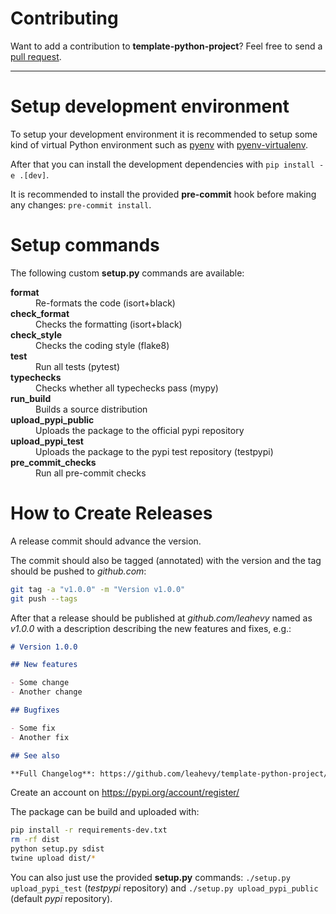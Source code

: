 # Contributing

Want to add a contribution to **template-python-project**? Feel free to send a [pull request](https://github.com/leahevy/template-python-project/compare).

---

# Setup development environment

To setup your development environment it is recommended to setup some kind of virtual Python environment such as [pyenv](https://github.com/pyenv/pyenv) with [pyenv-virtualenv](https://github.com/pyenv/pyenv-virtualenv).

After that you can install the development dependencies with `pip install -e .[dev]`.

It is recommended to install the provided **pre-commit** hook before making any changes: `pre-commit install`.

# Setup commands

The following custom **setup.py** commands are available:

<dl>
  <dt><strong>format</strong></dt>
  <dd>Re-formats the code (isort+black)</dd>
  <dt><strong>check_format</strong></dt>
  <dd>Checks the formatting (isort+black)</dd>
  <dt><strong>check_style</strong></dt>
  <dd>Checks the coding style (flake8)</dd>
  <dt><strong>test</strong></dt>
  <dd>Run all tests (pytest)</dd>
  <dt><strong>typechecks</strong></dt>
  <dd>Checks whether all typechecks pass (mypy)</dd>
  <dt><strong>run_build</strong></dt>
  <dd>Builds a source distribution</dd>
  <dt><strong>upload_pypi_public</strong></dt>
  <dd>Uploads the package to the official pypi repository</dd>
  <dt><strong>upload_pypi_test</strong></dt>
  <dd>Uploads the package to the pypi test repository (testpypi)</dd>
  <dt><strong>pre_commit_checks</strong></dt>
  <dd>Run all pre-commit checks</dd>
</dl>

# How to Create Releases

A release commit should advance the version.

The commit should also be tagged (annotated) with the version and the tag should be pushed to *github.com*:

```bash
git tag -a "v1.0.0" -m "Version v1.0.0"
git push --tags
```

After that a release should be published at *github.com/leahevy* named as *v1.0.0* with a description describing the new features and fixes, e.g.:

```markdown
# Version 1.0.0

## New features

- Some change
- Another change

## Bugfixes

- Some fix
- Another fix

## See also

**Full Changelog**: https://github.com/leahevy/template-python-project/compare/v0.0.9...v1.0.0
```

Create an account on https://pypi.org/account/register/

The package can be build and uploaded with:

```bash
pip install -r requirements-dev.txt
rm -rf dist
python setup.py sdist
twine upload dist/*
```

You can also just use the provided **setup.py** commands: `./setup.py upload_pypi_test` (*testpypi* repository) and `./setup.py upload_pypi_public` (default *pypi* repository).